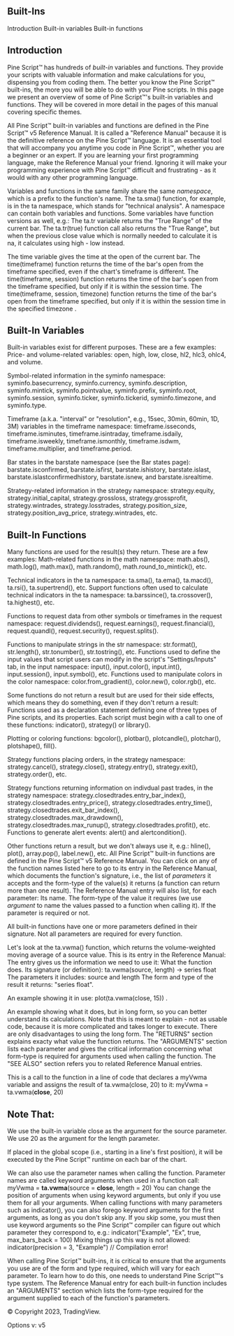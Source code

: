 
## Built-Ins

Introduction
Built-in variables
Built-in functions

## Introduction

Pine Script™ has hundreds of *built-in* variables and functions. They provide your scripts with valuable information and make calculations for you, dispensing you from coding them. The better you know the Pine Script™ built-ins, the more you will be able to do with your Pine scripts. In this page we present an overview of some of Pine Script™'s built-in variables and functions. They will be covered in more detail in the pages of this manual covering specific themes.

All Pine Script™ built-in variables and functions are defined in the Pine Script™ v5 Reference Manual. It is called a
"Reference Manual" because it is the definitive reference on the Pine Script™ language. It is an essential tool that will accompany you anytime you code in Pine Script™, whether you are a beginner or an expert. If you are learning your first programming language, make the Reference Manual your friend. Ignoring it will make your programming experience with Pine Script™ difficult and frustrating - as it would with any other programming language.

Variables and functions in the same family share the same *namespace*, which is a prefix to the function's name. The ta.sma() function, for example, is in the ta  namespace, which stands for "technical analysis". A namespace can contain both variables and functions. Some variables have function versions as well, e.g.:
The ta.tr variable returns the "True Range" of the current bar. The ta.tr(true) function call also returns the "True Range", but when the previous close value which is normally needed to calculate it is na, it calculates using high - low  instead.

The time variable gives the time at the open of the current bar. The time(timeframe) function returns the time of the bar's open from the timeframe  specified, even if the chart's timeframe is different. The time(timeframe, session) function returns the time of the bar's open from the timeframe  specified, but only if it is within the session  time. The time(timeframe, session, timezone) function returns the time of the bar's open from the timeframe  specified, but only if it is within the session  time in the specified timezone .

## Built-In Variables

Built-in variables exist for different purposes. These are a few examples:
Price- and volume-related variables: open, high, low, close, hl2, hlc3, ohlc4, and volume.

Symbol-related information in the syminfo  namespace: syminfo.basecurrency, syminfo.currency, syminfo.description, syminfo.mintick, syminfo.pointvalue, syminfo.prefix, syminfo.root, syminfo.session, syminfo.ticker, syminfo.tickerid, syminfo.timezone, and syminfo.type.

Timeframe (a.k.a. "interval" or "resolution", e.g., 15sec, 30min, 60min, 1D, 3M) variables in the timeframe namespace: timeframe.isseconds, timeframe.isminutes, timeframe.isintraday, timeframe.isdaily, timeframe.isweekly, timeframe.ismonthly, timeframe.isdwm, timeframe.multiplier, and timeframe.period.

Bar states in the barstate  namespace (see the Bar states page): barstate.isconfirmed, barstate.isfirst, barstate.ishistory, barstate.islast, barstate.islastconfirmedhistory, barstate.isnew, and barstate.isrealtime.

Strategy-related information in the strategy  namespace: strategy.equity, strategy.initial_capital, strategy.grossloss, strategy.grossprofit, strategy.wintrades, strategy.losstrades, strategy.position_size, strategy.position_avg_price, strategy.wintrades, etc.

## Built-In Functions

Many functions are used for the result(s) they return. These are a few examples:
Math-related functions in the math  namespace: math.abs(), math.log(), math.max(), math.random(), math.round_to_mintick(), etc.

Technical indicators in the ta  namespace: ta.sma(), ta.ema(), ta.macd(), ta.rsi(), ta.supertrend(), etc. Support functions often used to calculate technical indicators in the ta  namespace: ta.barssince(), ta.crossover(), ta.highest(), etc.

Functions to request data from other symbols or timeframes in the request  namespace: request.dividends(), request.earnings(), request.financial(), request.quandl(), request.security(), request.splits().

Functions to manipulate strings in the str  namespace: str.format(), str.length(), str.tonumber(), str.tostring(), etc. Functions used to define the input values that script users can modify in the script's "Settings/Inputs" tab, in the input  namespace: input(), input.color(), input.int(), input.session(), input.symbol(), etc. Functions used to manipulate colors in the color  namespace: color.from_gradient(), color.new(), color.rgb(), etc.

Some functions do not return a result but are used for their side effects, which means they do something, even if they don't return a result:
Functions used as a declaration statement defining one of three types of Pine scripts, and its properties. Each script must begin with a call to one of these functions: indicator(), strategy() or library().

Plotting or coloring functions: bgcolor(), plotbar(), plotcandle(), plotchar(), plotshape(), fill().

Strategy functions placing orders, in the strategy  namespace: strategy.cancel(), strategy.close(), strategy.entry(), strategy.exit(), strategy.order(), etc.

Strategy functions returning information on indivdual past trades, in the strategy  namespace:
strategy.closedtrades.entry_bar_index(), strategy.closedtrades.entry_price(), strategy.closedtrades.entry_time(), strategy.closedtrades.exit_bar_index(), strategy.closedtrades.max_drawdown(), strategy.closedtrades.max_runup(), strategy.closedtrades.profit(), etc. Functions to generate alert events: alert() and alertcondition().

Other functions return a result, but we don't always use it, e.g.: hline(), plot(), array.pop(), label.new(), etc. All Pine Script™ built-in functions are defined in the Pine Script™ v5 Reference Manual. You can click on any of the function names listed here to go to its entry in the Reference Manual, which documents the function's signature, i.e., the list of *parameters* it accepts and the form-type of the value(s) it returns (a function can return more than one result). The Reference Manual entry will also list, for each parameter:
Its name. The form-type of the value it requires (we use *argument* to name the values passed to a function when calling it). If the parameter is required or not.

All built-in functions have one or more parameters defined in their signature. Not all parameters are required for every function.

Let's look at the ta.vwma() function, which returns the volume-weighted moving average of a source value. This is its entry in the Reference Manual:
The entry gives us the information we need to use it:
What the function does. Its signature (or definition):
ta.vwma(source, length) → series float The parameters it includes: source  and length The form and type of the result it returns: "series float".

An example showing it in use: plot(ta.vwma(close, 15)) .

An example showing what it does, but in long form, so you can better understand its calculations. Note that this is meant to explain - not as usable code, because it is more complicated and takes longer to execute. There are only disadvantages to using the long form. The "RETURNS" section explains exacty what value the function returns. The "ARGUMENTS" section lists each parameter and gives the critical information concerning what form-type is required for arguments used when calling the function. The "SEE ALSO" section refers you to related Reference Manual entries.

This is a call to the function in a line of code that declares a myVwma  variable and assigns the result of ta.vwma(close, 20)  to it:
myVwma = ta.vwma(**close**, 20)

## Note That:

We use the built-in variable close as the argument for the source  parameter. We use 20  as the argument for the length  parameter.

If placed in the global scope (i.e., starting in a line's first position), it will be executed by the Pine Script™ runtime on each bar of the chart.

We can also use the parameter names when calling the function. Parameter names are called keyword arguments when used in a function call:
myVwma = **ta.vwma**(source = **close**, length = 20)
You can change the position of arguments when using keyword arguments, but only if you use them for all your arguments. When calling functions with many parameters such as indicator(), you can also forego keyword arguments for the first arguments, as long as you don't skip any. If you skip some, you must then use keyword arguments so the Pine Script™ compiler can figure out which parameter they correspond to, e.g.:
indicator("Example", "Ex", true, max_bars_back = 100)
Mixing things up this way is not allowed:
indicator(precision = 3, "Example") // Compilation error!

When calling Pine Script™ built-ins, it is critical to ensure that the arguments you use are of the form and type required, which will vary for each parameter. To learn how to do this, one needs to understand Pine Script™'s type system. The Reference Manual entry for each built-in function includes an "ARGUMENTS" section which lists the form-type required for the argument supplied to each of the function's parameters.

© Copyright 2023, TradingView.

Options v: v5